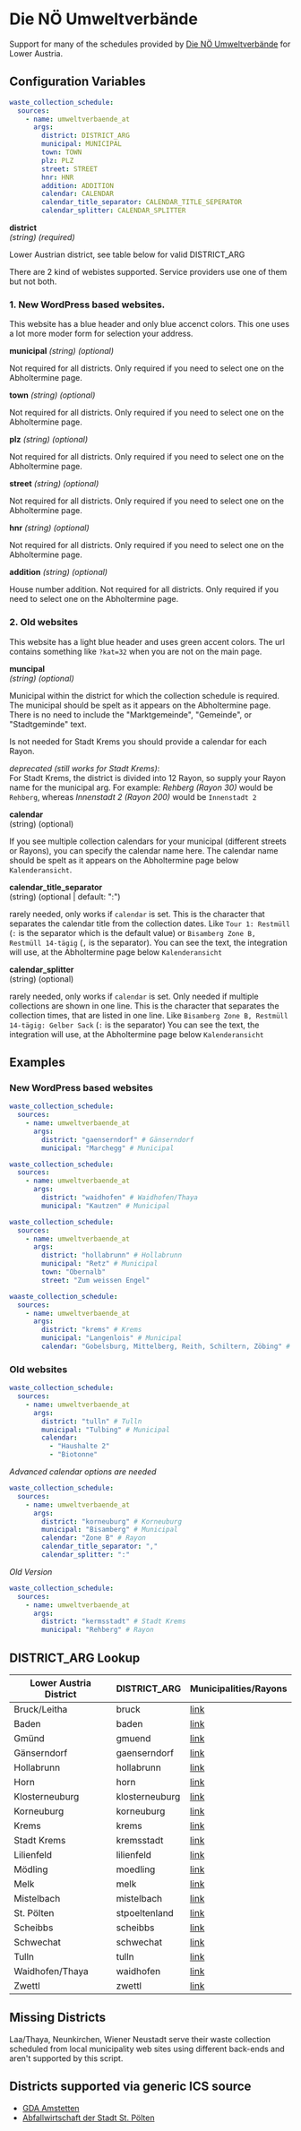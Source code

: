 # Die NÖ Umweltverbände

Support for many of the schedules provided by [Die NÖ Umweltverbände](https://www.umweltverbaende.at/) for Lower Austria.

## Configuration Variables

```yaml
waste_collection_schedule:
  sources:
    - name: umweltverbaende_at
      args:
        district: DISTRICT_ARG
        municipal: MUNICIPAL
        town: TOWN
        plz: PLZ
        street: STREET
        hnr: HNR
        addition: ADDITION
        calendar: CALENDAR
        calendar_title_separator: CALENDAR_TITLE_SEPERATOR
        calendar_splitter: CALENDAR_SPLITTER
```

**district**  
*(string) (required)*

Lower Austrian district, see table below for valid DISTRICT_ARG


There are 2 kind of webistes supported. Service providers use one of them but not both.

### 1. New WordPress based websites.

This website has a blue header and only blue accenct colors. This one uses a lot more moder form for selection your address.

**municipal**
*(string) (optional)*

Not required for all districts. Only required if you need to select one on the Abholtermine page.

**town**
*(string) (optional)*

Not required for all districts. Only required if you need to select one on the Abholtermine page.

**plz**
*(string) (optional)*

Not required for all districts. Only required if you need to select one on the Abholtermine page.

**street**
*(string) (optional)*

Not required for all districts. Only required if you need to select one on the Abholtermine page.

**hnr**
*(string) (optional)*

Not required for all districts. Only required if you need to select one on the Abholtermine page.

**addition**
*(string) (optional)*

House number addition. Not required for all districts. Only required if you need to select one on the Abholtermine page.


### 2. Old websites

This website has a light blue header and uses green accent colors. The url contains something like `?kat=32` when you are not on the main page.

**muncipal**  
*(string) (optional)*

Municipal within the district for which the collection schedule is required. The municipal should be spelt as it appears on the Abholtermine page. There is no need to include the "Marktgemeinde", "Gemeinde", or "Stadtgeminde" text.

Is not needed for Stadt Krems you should provide a calendar for each Rayon.

*deprecated (still works for Stadt Krems)*:  
For Stadt Krems, the district is divided into 12 Rayon, so supply your Rayon name for the municipal arg. For example: _Rehberg (Rayon 30)_ would be `Rehberg`, whereas _Innenstadt 2 (Rayon 200)_ would be `Innenstadt 2`

**calendar**  
(string) (optional)

If you see multiple collection calendars for your municipal (different streets or Rayons), you can specify the calendar name here. The calendar name should be spelt as it appears on the Abholtermine page below `Kalenderansicht`.

**calendar_title_separator**  
(string) (optional | default: ":")

rarely needed, only works if `calendar` is set. This is the character that separates the calendar title from the collection dates. Like `Tour 1: Restmüll` (`:` is the separator which is the default value) or `Bisamberg Zone B, Restmüll 14-tägig` (`,` is the separator). You can see the text, the integration will use, at the Abholtermine page below `Kalenderansicht`

**calendar_splitter**  
(string) (optional)

rarely needed, only works if `calendar` is set. Only needed if multiple collections are shown in one line. This is the character that separates the collection times, that are listed in one line. Like `Bisamberg Zone B, Restmüll 14-tägig: Gelber Sack` (`:` is the separator) You can see the text, the integration will use, at the Abholtermine page below `Kalenderansicht`



## Examples


### New WordPress based websites

```yaml
waste_collection_schedule:
  sources:
    - name: umweltverbaende_at
      args:
        district: "gaenserndorf" # Gänserndorf
        municipal: "Marchegg" # Municipal

```

```yaml
waste_collection_schedule:
  sources:
    - name: umweltverbaende_at
      args:
        district: "waidhofen" # Waidhofen/Thaya
        municipal: "Kautzen" # Municipal
```

```yaml
waste_collection_schedule:
  sources:
    - name: umweltverbaende_at
      args:
        district: "hollabrunn" # Hollabrunn
        municipal: "Retz" # Municipal
        town: "Obernalb"
        street: "Zum weissen Engel"
```

```yaml
waaste_collection_schedule:
  sources:
    - name: umweltverbaende_at
      args:
        district: "krems" # Krems
        municipal: "Langenlois" # Municipal
        calendar: "Gobelsburg, Mittelberg, Reith, Schiltern, Zöbing" # Rayon
```

### Old websites

```yaml
waste_collection_schedule:
  sources:
    - name: umweltverbaende_at
      args:
        district: "tulln" # Tulln
        municipal: "Tulbing" # Municipal
        calendar: 
          - "Haushalte 2"
          - "Biotonne"
```

*Advanced calendar options are needed*

```yaml
waste_collection_schedule:
  sources:
    - name: umweltverbaende_at
      args:
        district: "korneuburg" # Korneuburg
        municipal: "Bisamberg" # Municipal
        calendar: "Zone B" # Rayon
        calendar_title_separator: ","
        calendar_splitter: ":"
```

*Old Version*
```yaml
waste_collection_schedule:
  sources:
    - name: umweltverbaende_at
      args:
        district: "kermsstadt" # Stadt Krems
        municipal: "Rehberg" # Rayon
```


## DISTRICT_ARG Lookup

| Lower Austria District | DISTRICT_ARG | Municipalities/Rayons |
|-----|-----|-----|
| Bruck/Leitha | bruck | [link](https://bruck.umweltverbaende.at/?kat=32) |
| Baden | baden | [link](https://baden.umweltverbaende.at/?kat=32) |
| Gmünd | gmuend | [link](https://gmuend.umweltverbaende.at/?kat=32) |
| Gänserndorf | gaenserndorf | [link](https://gaenserndorf.umweltverbaende.at/?kat=32) |
| Hollabrunn | hollabrunn | [link](https://hollabrunn.umweltverbaende.at/?kat=32) |
| Horn | horn | [link](https://horn.umweltverbaende.at/?kat=32) |
| Klosterneuburg | klosterneuburg | [link](https://klosterneuburg.umweltverbaende.at/?kat=32) |
| Korneuburg | korneuburg | [link](https://korneuburg.umweltverbaende.at/?kat=32) |
| Krems | krems | [link](https://krems.umweltverbaende.at/?kat=32) |
| Stadt Krems | kremsstadt | [link](https://kremsstadt.umweltverbaende.at/?kat=32) |
| Lilienfeld | lilienfeld | [link](https://lilienfeld.umweltverbaende.at/?kat=32) |
| Mödling | moedling | [link](https://moedling.umweltverbaende.at/?kat=32) |
| Melk | melk | [link](https://melk.umweltverbaende.at/?kat=32) |
| Mistelbach | mistelbach | [link](https://mistelbach.umweltverbaende.at/?kat=32) |
| St. Pölten | stpoeltenland | [link](https://stpoeltenland.umweltverbaende.at/?kat=32) |
| Scheibbs | scheibbs | [link](https://scheibbs.umweltverbaende.at/?kat=32) |
| Schwechat | schwechat | [link](https://schwechat.umweltverbaende.at/?kat=32) |
| Tulln | tulln | [link](https://tulln.umweltverbaende.at/?kat=32) |
| Waidhofen/Thaya | waidhofen | [link](https://waidhofen.umweltverbaende.at/?kat=32) |
| Zwettl | zwettl | [link](https://zwettl.umweltverbaende.at/?kat=32) |


## Missing Districts

Laa/Thaya, Neunkirchen, Wiener Neustadt serve their waste collection scheduled from local municipality web sites using different back-ends and aren't supported by this script.

## Districts supported via generic ICS source
* [GDA Amstetten](/doc/ics/gda_gv_at.md)
* [Abfallwirtschaft der Stadt St. Pölten](/doc/ics/st-poelten_at.md)

